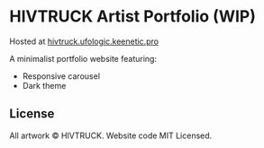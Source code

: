 # HIVTRUCK Artist Portfolio (WIP)

Hosted at [hivtruck.ufologic.keenetic.pro](https://hivtruck.ufologic.keenetic.pro)

A minimalist portfolio website featuring:
- Responsive carousel
- Dark theme

## License
All artwork © HIVTRUCK. Website code MIT Licensed.
